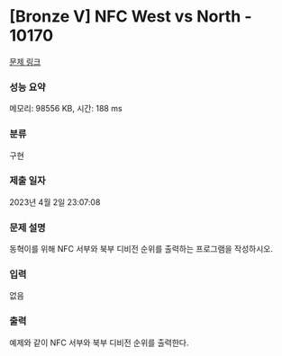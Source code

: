 # [Bronze V] NFC West vs North - 10170 

[문제 링크](https://www.acmicpc.net/problem/10170) 

### 성능 요약

메모리: 98556 KB, 시간: 188 ms

### 분류

구현

### 제출 일자

2023년 4월 2일 23:07:08

### 문제 설명

<p>동혁이를 위해 NFC 서부와 북부 디비전 순위를 출력하는 프로그램을 작성하시오.</p>

### 입력 

 <p>없음</p>

### 출력 

 <p>예제와 같이 NFC 서부와 북부 디비전 순위를 출력한다.</p>

